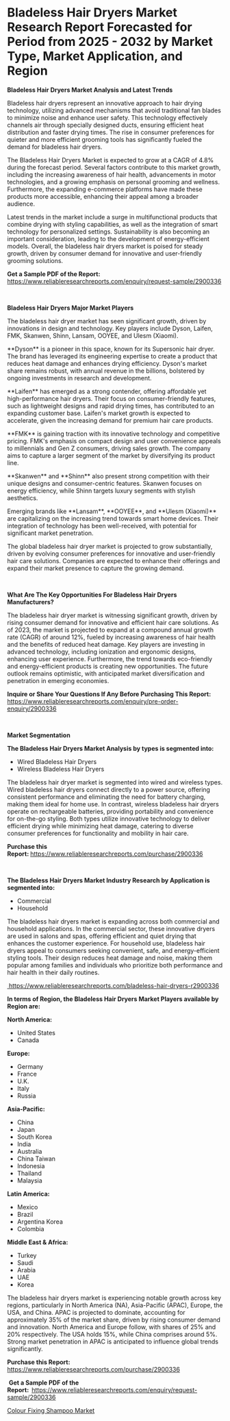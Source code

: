 <p><h1>Bladeless Hair Dryers Market Research Report Forecasted for Period from 2025 -  2032 by Market Type, Market Application, and Region</h1></p><p><strong>Bladeless Hair Dryers Market Analysis and Latest Trends</strong></p>
<p><p>Bladeless hair dryers represent an innovative approach to hair drying technology, utilizing advanced mechanisms that avoid traditional fan blades to minimize noise and enhance user safety. This technology effectively channels air through specially designed ducts, ensuring efficient heat distribution and faster drying times. The rise in consumer preferences for quieter and more efficient grooming tools has significantly fueled the demand for bladeless hair dryers.</p><p>The Bladeless Hair Dryers Market is expected to grow at a CAGR of 4.8% during the forecast period. Several factors contribute to this market growth, including the increasing awareness of hair health, advancements in motor technologies, and a growing emphasis on personal grooming and wellness. Furthermore, the expanding e-commerce platforms have made these products more accessible, enhancing their appeal among a broader audience. </p><p>Latest trends in the market include a surge in multifunctional products that combine drying with styling capabilities, as well as the integration of smart technology for personalized settings. Sustainability is also becoming an important consideration, leading to the development of energy-efficient models. Overall, the bladeless hair dryers market is poised for steady growth, driven by consumer demand for innovative and user-friendly grooming solutions.</p></p>
<p><strong>Get a Sample PDF of the Report:&nbsp;</strong> <a href="https://www.reliableresearchreports.com/enquiry/request-sample/2900336?utm_campaign=2255&utm_medium=2&utm_source=Github&utm_content=ia&utm_term=16032025&utm_id=bladeless-hair-dryers">https://www.reliableresearchreports.com/enquiry/request-sample/2900336</a></p>
<p>&nbsp;</p>
<p><strong>Bladeless Hair Dryers Major Market Players</strong></p>
<p><p>The bladeless hair dryer market has seen significant growth, driven by innovations in design and technology. Key players include Dyson, Laifen, FMK, Skanwen, Shinn, Lansam, OOYEE, and Ulesm (Xiaomi).</p><p>**Dyson** is a pioneer in this space, known for its Supersonic hair dryer. The brand has leveraged its engineering expertise to create a product that reduces heat damage and enhances drying efficiency. Dyson's market share remains robust, with annual revenue in the billions, bolstered by ongoing investments in research and development.</p><p>**Laifen** has emerged as a strong contender, offering affordable yet high-performance hair dryers. Their focus on consumer-friendly features, such as lightweight designs and rapid drying times, has contributed to an expanding customer base. Laifen's market growth is expected to accelerate, given the increasing demand for premium hair care products.</p><p>**FMK** is gaining traction with its innovative technology and competitive pricing. FMK's emphasis on compact design and user convenience appeals to millennials and Gen Z consumers, driving sales growth. The company aims to capture a larger segment of the market by diversifying its product line.</p><p>**Skanwen** and **Shinn** also present strong competition with their unique designs and consumer-centric features. Skanwen focuses on energy efficiency, while Shinn targets luxury segments with stylish aesthetics.</p><p>Emerging brands like **Lansam**, **OOYEE**, and **Ulesm (Xiaomi)** are capitalizing on the increasing trend towards smart home devices. Their integration of technology has been well-received, with potential for significant market penetration.</p><p>The global bladeless hair dryer market is projected to grow substantially, driven by evolving consumer preferences for innovative and user-friendly hair care solutions. Companies are expected to enhance their offerings and expand their market presence to capture the growing demand.</p></p>
<p>&nbsp;</p>
<p><strong>What Are The Key Opportunities For Bladeless Hair Dryers Manufacturers?</strong></p>
<p><p>The bladeless hair dryer market is witnessing significant growth, driven by rising consumer demand for innovative and efficient hair care solutions. As of 2023, the market is projected to expand at a compound annual growth rate (CAGR) of around 12%, fueled by increasing awareness of hair health and the benefits of reduced heat damage. Key players are investing in advanced technology, including ionization and ergonomic designs, enhancing user experience. Furthermore, the trend towards eco-friendly and energy-efficient products is creating new opportunities. The future outlook remains optimistic, with anticipated market diversification and penetration in emerging economies.</p></p>
<p><strong>Inquire or Share Your Questions If Any Before Purchasing This Report:</strong> <a href="https://www.reliableresearchreports.com/enquiry/pre-order-enquiry/2900336?utm_campaign=2255&utm_medium=2&utm_source=Github&utm_content=ia&utm_term=16032025&utm_id=bladeless-hair-dryers">https://www.reliableresearchreports.com/enquiry/pre-order-enquiry/2900336</a></p>
<p>&nbsp;</p>
<p><strong>Market Segmentation</strong></p>
<p><strong>The Bladeless Hair Dryers Market Analysis by types is segmented into:</strong></p>
<p><ul><li>Wired Bladeless Hair Dryers</li><li>Wireless Bladeless Hair Dryers</li></ul></p>
<p><p>The bladeless hair dryer market is segmented into wired and wireless types. Wired bladeless hair dryers connect directly to a power source, offering consistent performance and eliminating the need for battery charging, making them ideal for home use. In contrast, wireless bladeless hair dryers operate on rechargeable batteries, providing portability and convenience for on-the-go styling. Both types utilize innovative technology to deliver efficient drying while minimizing heat damage, catering to diverse consumer preferences for functionality and mobility in hair care.</p></p>
<p><strong>Purchase this Report:&nbsp;</strong><a href="https://www.reliableresearchreports.com/purchase/2900336?utm_campaign=2255&utm_medium=2&utm_source=Github&utm_content=ia&utm_term=16032025&utm_id=bladeless-hair-dryers">https://www.reliableresearchreports.com/purchase/2900336</a></p>
<p>&nbsp;</p>
<p><strong>The Bladeless Hair Dryers Market Industry Research by Application is segmented into:</strong></p>
<p><ul><li>Commercial</li><li>Household</li></ul></p>
<p><p>The bladeless hair dryers market is expanding across both commercial and household applications. In the commercial sector, these innovative dryers are used in salons and spas, offering efficient and quiet drying that enhances the customer experience. For household use, bladeless hair dryers appeal to consumers seeking convenient, safe, and energy-efficient styling tools. Their design reduces heat damage and noise, making them popular among families and individuals who prioritize both performance and hair health in their daily routines.</p></p>
<p><a href="https://www.reliableresearchreports.com/bladeless-hair-dryers-r2900336?utm_campaign=2255&utm_medium=2&utm_source=Github&utm_content=ia&utm_term=16032025&utm_id=bladeless-hair-dryers">&nbsp;https://www.reliableresearchreports.com/bladeless-hair-dryers-r2900336</a></p>
<p><strong>In terms of Region, the Bladeless Hair Dryers Market Players available by Region are:</strong></p>
<p>
    <p> <strong> North America: </strong>
        <ul>
            <li>United States</li>
            <li>Canada</li>
        </ul>
        </p> 
    <p> <strong> Europe: </strong>
        <ul>
            <li>Germany</li>
            <li>France</li>
            <li>U.K.</li>
            <li>Italy</li>
            <li>Russia</li>
        </ul>
        </p> 
    <p> <strong> Asia-Pacific: </strong>
        <ul>
            <li>China</li>
            <li>Japan</li>
            <li>South Korea</li>
            <li>India</li>
            <li>Australia</li>
            <li>China Taiwan</li>
            <li>Indonesia</li>
            <li>Thailand</li>
            <li>Malaysia</li>
        </ul>
        </p> 
    <p> <strong> Latin America: </strong>
        <ul>
            <li>Mexico</li>
            <li>Brazil</li>
            <li>Argentina Korea</li>
            <li>Colombia</li>
        </ul>
        </p> 
    <p> <strong> Middle East & Africa: </strong>
        <ul>
            <li>Turkey</li>
            <li>Saudi</li>
            <li>Arabia</li>
            <li>UAE</li>
            <li>Korea</li>
        </ul>
    </p>
    </p>
<p><p>The bladeless hair dryers market is experiencing notable growth across key regions, particularly in North America (NA), Asia-Pacific (APAC), Europe, the USA, and China. APAC is projected to dominate, accounting for approximately 35% of the market share, driven by rising consumer demand and innovation. North America and Europe follow, with shares of 25% and 20% respectively. The USA holds 15%, while China comprises around 5%. Strong market penetration in APAC is anticipated to influence global trends significantly.</p></p>
<p><strong>Purchase this Report: </strong><a href="https://www.reliableresearchreports.com/purchase/2900336?utm_campaign=2255&utm_medium=2&utm_source=Github&utm_content=ia&utm_term=16032025&utm_id=bladeless-hair-dryers">https://www.reliableresearchreports.com/purchase/2900336</a></p>
<p>&nbsp;<strong>Get a Sample PDF of the Report:&nbsp;&nbsp;</strong><a href="https://www.reliableresearchreports.com/enquiry/request-sample/2900336?utm_campaign=2255&utm_medium=2&utm_source=Github&utm_content=ia&utm_term=16032025&utm_id=bladeless-hair-dryers">https://www.reliableresearchreports.com/enquiry/request-sample/2900336</a></p>
<p><strong></strong></p>
<p><p><a href="https://github.com/sca704osol/Market-Research-Report-List-1/blob/main/colour-fixing-shampoo-market.md?utm_campaign=2255&utm_medium=2&utm_source=Github&utm_content=ia&utm_term=16032025&utm_id=bladeless-hair-dryers">Colour Fixing Shampoo Market</a></p></p>
